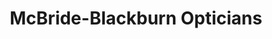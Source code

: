 ---
title: "McBride-Blackburn Opticians"
url: /lynchburg/mcbride-blackburn-opticians/
shop: Optiker
---